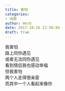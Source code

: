 ```yaml
---  
title: 害怕  
categories:  
- 诗歌  
author: Herb  
date: 2017-10-16 22:58:04  
draft: true
---  
```

我害怕  
路上同你遇见  
或者无法同你遇见  
看到情侣我也感动幸福  
但我害怕  
两个人走得很亲密  
而其中一个人看起来像你